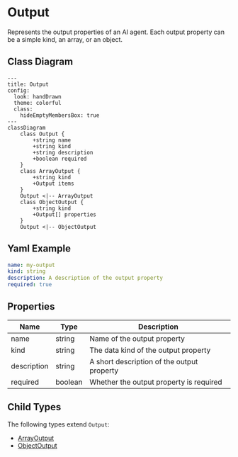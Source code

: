# Output

Represents the output properties of an AI agent.
Each output property can be a simple kind, an array, or an object.

## Class Diagram

```mermaid
---
title: Output
config:
  look: handDrawn
  theme: colorful
  class:
    hideEmptyMembersBox: true
---
classDiagram
    class Output {
        +string name
        +string kind
        +string description
        +boolean required
    }
    class ArrayOutput {
        +string kind
        +Output items
    }
    Output <|-- ArrayOutput
    class ObjectOutput {
        +string kind
        +Output[] properties
    }
    Output <|-- ObjectOutput
```



## Yaml Example

```yaml
name: my-output
kind: string
description: A description of the output property
required: true

```




## Properties

| Name | Type | Description |
| ---- | ---- | ----------- |
| name | string | Name of the output property  |
| kind | string | The data kind of the output property  |
| description | string | A short description of the output property  |
| required | boolean | Whether the output property is required  |



## Child Types

The following types extend `Output`:

- [ArrayOutput](ArrayOutput.md)
- [ObjectOutput](ObjectOutput.md)

